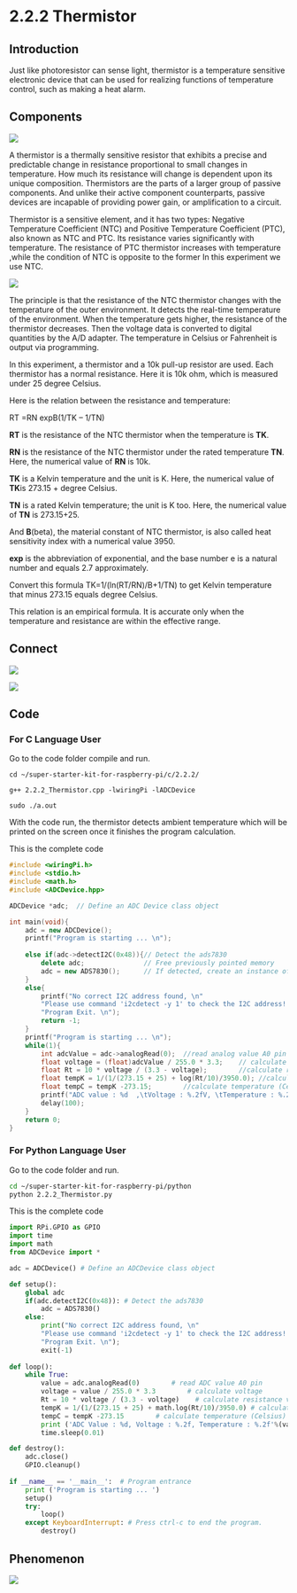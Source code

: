 
# 2.2.2 Thermistor

## Introduction

Just like photoresistor can sense light, thermistor is a temperature sensitive electronic device that can be used for realizing functions of temperature control, such as making a heat alarm.

## Components

![](./img/list/list_2.2.2_thermistor.png)

A thermistor is a thermally sensitive resistor that exhibits a precise and predictable change in resistance proportional to small changes in temperature. How much its resistance will change is dependent upon its unique composition. Thermistors are the parts of a larger group of passive components. And unlike their active component counterparts, passive devices are incapable of providing power gain, or amplification to a circuit.

Thermistor is a sensitive element, and it has two types: Negative Temperature Coefficient (NTC) and Positive Temperature Coefficient (PTC), also known as NTC and PTC. Its resistance varies significantly with temperature. The resistance of PTC thermistor increases with temperature ,while the condition of NTC is opposite to the former In this experiment we use NTC.

![](./img/image325.png)

The principle is that the resistance of the NTC thermistor changes with the temperature of the outer environment. It detects the real-time temperature of the environment. When the temperature gets higher, the resistance of the thermistor decreases. Then the voltage data is converted to digital quantities by the A/D adapter. The temperature in Celsius or Fahrenheit is output via programming.

In this experiment, a thermistor and a 10k pull-up resistor are used. Each thermistor has a normal resistance. Here it is 10k ohm, which is measured under 25 degree Celsius.

Here is the relation between the resistance and temperature:

RT =RN expB(1/TK – 1/TN)

**RT** is the resistance of the NTC thermistor when the temperature is **TK**.

**RN** is the resistance of the NTC thermistor under the rated temperature **TN**. Here, the numerical value of **RN** is 10k.

**TK** is a Kelvin temperature and the unit is K. Here, the numerical value of **TK**is 273.15 + degree Celsius.

**TN** is a rated Kelvin temperature; the unit is K too. Here, the numerical value of **TN** is 273.15+25.

And **B**(beta), the material constant of NTC thermistor, is also called heat sensitivity index with a numerical value 3950.

**exp** is the abbreviation of exponential, and the base number e is a natural number and equals 2.7 approximately.

Convert this formula TK=1/(ln(RT/RN)/B+1/TN) to get Kelvin temperature that minus 273.15 equals degree Celsius.

This relation is an empirical formula. It is accurate only when the temperature and resistance are within the effective range.

## Connect

![](./img/image324.png)

![](./img/connect/2.2.2.png)

## Code

### For  C  Language User

Go to the code folder compile and run.

```shell
cd ~/super-starter-kit-for-raspberry-pi/c/2.2.2/
```

```shell
g++ 2.2.2_Thermistor.cpp -lwiringPi -lADCDevice
```

```shell
sudo ./a.out
```

With the code run, the thermistor detects ambient temperature which will be printed on the screen once it finishes the program calculation.

This is the complete code

```cpp
#include <wiringPi.h>
#include <stdio.h>
#include <math.h>
#include <ADCDevice.hpp>

ADCDevice *adc;  // Define an ADC Device class object

int main(void){
    adc = new ADCDevice();
    printf("Program is starting ... \n");
    
    else if(adc->detectI2C(0x48)){// Detect the ads7830
        delete adc;               // Free previously pointed memory
        adc = new ADS7830();      // If detected, create an instance of ADS7830.
    }
    else{
        printf("No correct I2C address found, \n"
        "Please use command 'i2cdetect -y 1' to check the I2C address! \n"
        "Program Exit. \n");
        return -1;
    }
    printf("Program is starting ... \n");
    while(1){
        int adcValue = adc->analogRead(0);  //read analog value A0 pin    
        float voltage = (float)adcValue / 255.0 * 3.3;    // calculate voltage    
        float Rt = 10 * voltage / (3.3 - voltage);        //calculate resistance value of thermistor
        float tempK = 1/(1/(273.15 + 25) + log(Rt/10)/3950.0); //calculate temperature (Kelvin)
        float tempC = tempK -273.15;        //calculate temperature (Celsius)
        printf("ADC value : %d  ,\tVoltage : %.2fV, \tTemperature : %.2fC\n",adcValue,voltage,tempC);
        delay(100);
    }
    return 0;
}

```

### For  Python  Language User

Go to the code folder and run.

```sh
cd ~/super-starter-kit-for-raspberry-pi/python
python 2.2.2_Thermistor.py
```

This is the complete code

```python
import RPi.GPIO as GPIO
import time
import math
from ADCDevice import *

adc = ADCDevice() # Define an ADCDevice class object

def setup():
    global adc
    if(adc.detectI2C(0x48)): # Detect the ads7830
        adc = ADS7830()
    else:
        print("No correct I2C address found, \n"
        "Please use command 'i2cdetect -y 1' to check the I2C address! \n"
        "Program Exit. \n");
        exit(-1)
        
def loop():
    while True:
        value = adc.analogRead(0)        # read ADC value A0 pin
        voltage = value / 255.0 * 3.3        # calculate voltage
        Rt = 10 * voltage / (3.3 - voltage)    # calculate resistance value of thermistor
        tempK = 1/(1/(273.15 + 25) + math.log(Rt/10)/3950.0) # calculate temperature (Kelvin)
        tempC = tempK -273.15        # calculate temperature (Celsius)
        print ('ADC Value : %d, Voltage : %.2f, Temperature : %.2f'%(value,voltage,tempC))
        time.sleep(0.01)

def destroy():
    adc.close()
    GPIO.cleanup()
    
if __name__ == '__main__':  # Program entrance
    print ('Program is starting ... ')
    setup()
    try:
        loop()
    except KeyboardInterrupt: # Press ctrl-c to end the program.
        destroy()
```



## Phenomenon

![](./img/phenomenon/222.jpg)